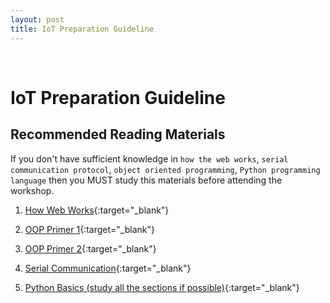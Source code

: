 ```yaml
---
layout: post
title: IoT Preparation Guideline
---
```


<br/>

# IoT Preparation Guideline



## Recommended Reading Materials

If you don't have sufficient knowledge in `how the web works`, `serial communication protocol`, `object oriented programming`, `Python programming language` then you MUST study this materials before attending the workshop.


1. [How Web Works](https://medium.freecodecamp.com/how-the-web-works-a-primer-for-newcomers-to-web-development-or-anyone-really-b4584e63585c?source=bookmarks---------1----------){:target="_blank"}

2. [OOP Primer 1](https://arduino.howtocode.com.bd/oop.html){:target="_blank"}

3. [OOP Primer 2](https://arduino.howtocode.com.bd/oop2.html){:target="_blank"}

4. [Serial Communication](https://arduino.howtocode.com.bd/serialcomm.html){:target="_blank"}


5. [Python Basics (study all the sections if possible)](https://python.howtocode.com.bd/basic-concept.html){:target="_blank"}

<br/>